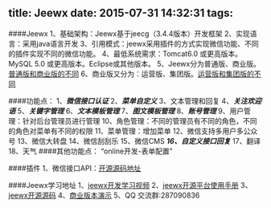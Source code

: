 ﻿title: Jeewx
date: 2015-07-31 14:32:31
tags:
---
####Jeewx
1、基础架构：Jeewx基于jeecg（3.4.4版本）开发框架
2、实现语言：采用java语言开发
3、引用模式：jeewx采用插件的方式实现微信功能、不同的插件实现不同的微信功能。
4、最低系统需求：Tomcat6.0 或更高版本。MySQL 5.0 或更高版本。Eclipse或其他版本。
5、Jeewx分为普通版、商业版。[普通版和商业版的不同](http://www.jeecg.org/forum.php?mod=viewthread&tid=2240&extra=page%3D1)
6、商业版又分为：运营版、集团版。[运营版和集团版的不同](http://mp.weixin.qq.com/s?__biz=MjM5NjA2OTkxMg==&mid=204137644&idx=1&sn=47794e8692bb9e111e2e6a95231c153a#rd)

####功能点：
1、***微信接口认证***
2、***菜单自定义***
3、文本管理和回复
4、***关注欢迎语***
5、***关键字管理***
6、***文本模板管理***
7、***图文模板管理***
8、***账号管理***
9、用户管理：针对后台管理员进行管理
10、角色管理：不同的管理员有不同的角色，不同的角色对菜单有不同的权限
11、菜单管理：增加菜单
12、微信支持多用户多公众号
13、微信大转盘
14、微信刮刮乐
15、微信CMS
***16、自定义接口回复***
17、翻译
18、天气 
####其他功能点：
“online开发-表单配置”

####插件
1、微信接口API：[开源源码地址](http://git.oschina.net/jeecg/jeewx-api)

####Jeewx学习地址
1、[jeewx开发学习视频](http://www.jeecg.org/forum.php?mod=viewthread&tid=2309)
2、[jeewx开源平台使用手册](http://wiki.jeecg.org/pages/viewpage.action?pageId=786462#jeewx%EF%BC%88%E6%8D%B7%E5%BE%AE%EF%BC%89%E7%B3%BB%E7%BB%9F%E7%94%A8%E6%88%B7%E6%89%8B%E5%86%8C-3.5%E5%BE%AE%E5%95%86%E5%9F%8E)
3、[jeewx开源源码](http://git.oschina.net/jeecg/jeewx)
4、[商业版本演示](http://www.jeewx.com/jeewx/)
5、QQ 交流群:287090836